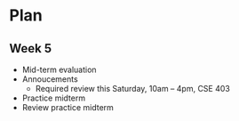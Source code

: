# Plan
## Week 5

* Mid-term evaluation
* Annoucements
  * Required review this Saturday, 10am – 4pm, CSE 403
* Practice midterm
* Review practice midterm
